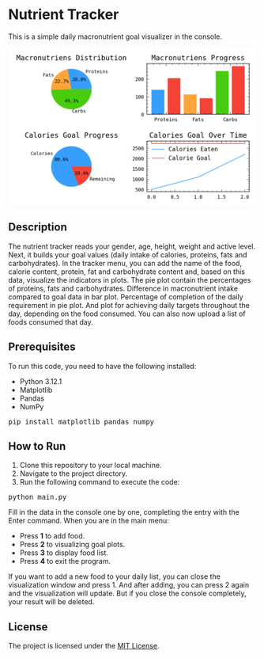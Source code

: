 <h1>Nutrient Tracker</h1>

<p>This is a simple daily macronutrient goal visualizer in the console.</p>

<img src="./assets/figure1.png" alt="eat-and-visualize">

<h2>Description</h2>

<p>The nutrient tracker reads your gender, age, height, weight and active level. Next, it builds your goal values (daily intake of calories, proteins, fats and carbohydrates). In the tracker menu, you can add the name of the food, calorie content, protein, fat and carbohydrate content and, based on this data, visualize the indicators in plots. The pie plot contain the percentages of proteins, fats and carbohydrates. Difference in macronutrient intake compared to goal data in bar plot. Percentage of completion of the daily requirement in pie plot. And plot for achieving daily targets throughout the day, depending on the food consumed. You can also now upload a list of foods consumed that day.</p>

<h2>Prerequisites</h2>

<p>To run this code, you need to have the following installed:</p>

<ul>
    <li>Python 3.12.1</li>
    <li>Matplotlib</li>
    <li>Pandas</li>
    <li>NumPy</li>
</ul>

<pre>
pip install matplotlib pandas numpy
</pre>

<h2>How to Run</h2>

<ol>
    <li>Clone this repository to your local machine.</li>
    <li>Navigate to the project directory.</li>
    <li>Run the following command to execute the code:</li>
</ol>

<pre>
python main.py
</pre>

<p>Fill in the data in the console one by one, completing the entry with the Enter command. When you are in the main menu:</p>

<ul>
    <li>Press <strong>1</strong> to add food.</li>
    <li>Press <strong>2</strong> to visualizing goal plots.</li>
    <li>Press <strong>3</strong> to display food list.</li>
    <li>Press <strong>4</strong> to exit the program.</li>
</ul>

<p>If you want to add a new food to your daily list, you can close the visualization window and press 1. And after adding, you can press 2 again and the visualization will update. But if you close the console completely, your result will be deleted.</p>

<h2>License</h2>

<p>The project is licensed under the <a href="https://opensource.org/licenses/MIT">MIT License</a>.</p>
